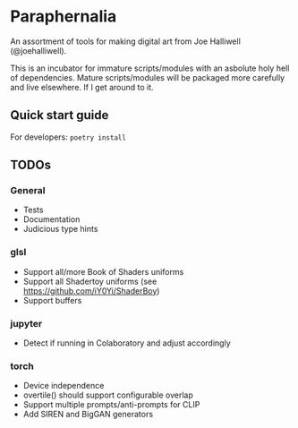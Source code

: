 # Paraphernalia

An assortment of tools for making digital art from Joe Halliwell
(@joehalliwell).

This is an incubator for immature scripts/modules with an asbolute holy hell of
dependencies. Mature scripts/modules will be packaged more carefully and live
elsewhere. If I get around to it.

## Quick start guide

For developers: `poetry install`

## TODOs

### General

- Tests
- Documentation
- Judicious type hints

### glsl

- Support all/more Book of Shaders uniforms
- Support all Shadertoy uniforms (see https://github.com/iY0Yi/ShaderBoy)
- Support buffers

### jupyter

- Detect if running in Colaboratory and adjust accordingly

### torch

- Device independence
- overtile() should support configurable overlap
- Support multiple prompts/anti-prompts for CLIP
- Add SIREN and BigGAN generators
